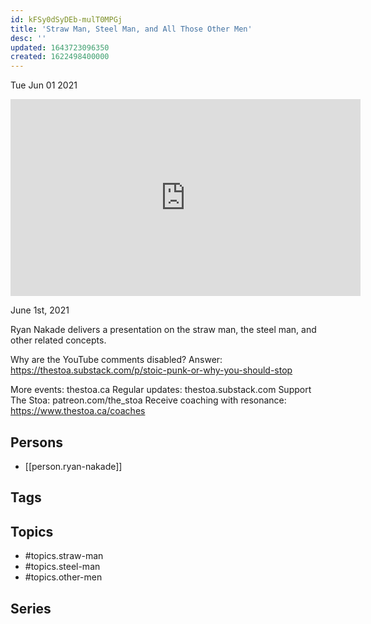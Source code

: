 ```yaml
---
id: kFSy0dSyDEb-mulT0MPGj
title: 'Straw Man, Steel Man, and All Those Other Men'
desc: ''
updated: 1643723096350
created: 1622498400000
---
```





Tue Jun 01 2021

<iframe width="560" height="315" src="https://www.youtube.com/embed/FvlT9lzok2w" title="Straw Man, Steel Man, and All Those Other Men w/ Ryan Nakade" frameborder="0" allow="accelerometer; autoplay; clipboard-write; encrypted-media; gyroscope; picture-in-picture" allowfullscreen ></iframe>

June 1st, 2021

Ryan Nakade delivers a presentation on the straw man, the steel man, and other related concepts.

Why are the YouTube comments disabled? Answer: https://thestoa.substack.com/p/stoic-punk-or-why-you-should-stop

More events: thestoa.ca
Regular updates: thestoa.substack.com
Support The Stoa: patreon.com/the_stoa
Receive coaching with resonance: https://www.thestoa.ca/coaches

## Persons

- [[person.ryan-nakade]]

## Tags



## Topics

- #topics.straw-man
- #topics.steel-man
- #topics.other-men

## Series



